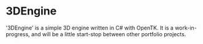 # 3DEngine
'3DEngine' is a simple 3D engine written in C# with OpenTK. It is a work-in-progress, and will be a little start-stop between other portfolio projects.
